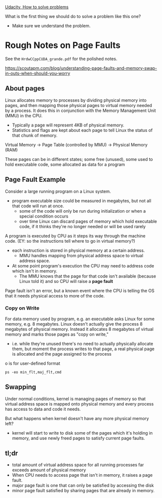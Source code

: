 [Udacity, How to solve problems](https://youtu.be/UyY0NjtGu7g)

What is the first thing we should do to solve a problem like this one?

- Make sure we understand the problem.

# Rough Notes on Page Faults

See the `HrdwCCppCUDA_grande.pdf` for the polished notes.

https://scoutapm.com/blog/understanding-page-faults-and-memory-swap-in-outs-when-should-you-worry

## About pages

Linux allocates memory to processes by dividing physical memory into pages, and then mapping those physical pages to virtual memory needed by a process. It does this in conjunction with the Memory Management Unit (MMU) in the CPU.
- Typically a page will represent 4KB of physical memory.
- Statistics and flags are kept about each page to tell Linux the status of that chunk of memory.

Virtual Memory -> Page Table (controlled by MMU) -> Physical Memory (RAM)

These pages can be in different states; some free (unused), some used to hold executable code, some allocated as data for a program

## Page Fault Example

Consider a large running program on a Linux system.
- program executable size could be measured in megabytes, but not all that code will run at once.
  * some of the code will only be run during initialization or when a special condition occurs
  * over time Linux can discard pages of memory which hold executable code, if it thinks they're no longer needed or will be used rarely

A program is executed by CPU as it steps its way through the machine code. (EY: so the instructions tell where to go in virtual memory?)
- each instruction is stored in physical memory at a certain address.
  * MMU handles mapping from physical address space to virtual address space.
- At some point program's execution the CPU may need to address code which isn't in memory.
  * The MMU knows that the page for that code isn't available (because Linux told it) and so CPU will raise a **page fault**

Page fault isn't an error, but a known event where the CPU is telling the OS that it needs physical access to more of the code.

### Copy on Write

For data memory used by program, e.g. an executable asks Linux for some memory, e.g. 8 megabytes. Linux doesn't actually give the process 8 megabytes of physical memory. Instead it allocates 8 megabytes of virtual memory and marks those pages as "copy on write,"
* i.e. while they're unused there's no need to actually physically allocate them, but moment the process writes to that page, a real physical page is allocated and the page assigned to the process

o is for user-defined format
```
ps -eo min_flt,maj_flt,cmd
```

## Swapping

Under normal conditions, kernel is managing pages of memory so that virtual address space is mapped onto physical memory and every process has access to data and code it needs.

But what happens when kernel doesn't have any more physical memory left?
- kernel will start to write to disk some of the pages which it's holding in memory, and use newly freed pages to satisfy current page faults.

## tl;dr

* total amount of virtual address space for all running processes far exceeds amount of physical memory
* When CPU needs to access page that isn't in memory, it raises a page fault.
* major page fault is one that can only be satisfied by accessing the disk
* minor page fault satisfied by sharing pages that are already in memory.


